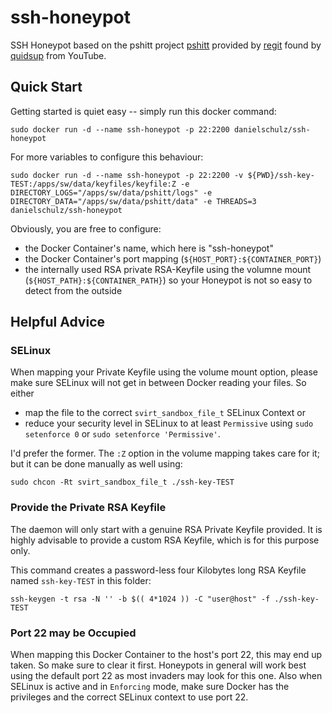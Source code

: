 # ssh-honeypot
SSH Honeypot based on the pshitt project [pshitt](https://github.com/regit/pshitt) provided by [regit](https://github.com/regit/pshitt) found by [quidsup](https://www.youtube.com/user/quidsup) from YouTube.

## Quick Start
Getting started is quiet easy -- simply run this docker command:
```
sudo docker run -d --name ssh-honeypot -p 22:2200 danielschulz/ssh-honeypot
```

For more variables to configure this behaviour:
```
sudo docker run -d --name ssh-honeypot -p 22:2200 -v ${PWD}/ssh-key-TEST:/apps/sw/data/keyfiles/keyfile:Z -e DIRECTORY_LOGS="/apps/sw/data/pshitt/logs" -e DIRECTORY_DATA="/apps/sw/data/pshitt/data" -e THREADS=3 danielschulz/ssh-honeypot
```

Obviously, you are free to configure:
- the Docker Container's name, which here is "ssh-honeypot"
- the Docker Container's port mapping (`${HOST_PORT}:${CONTAINER_PORT}`)
- the internally used RSA private RSA-Keyfile using the volumne mount (`${HOST_PATH}:${CONTAINER_PATH}`) so your Honeypot is not so easy to detect from the outside

## Helpful Advice

### SELinux
When mapping your Private Keyfile using the volume mount option, please make sure SELinux will not get in between Docker reading your files. So either
- map the file to the correct `svirt_sandbox_file_t` SELinux Context or
- reduce your security level in SELinux to at least `Permissive` using `sudo setenforce 0` or `sudo setenforce 'Permissive'`.

I'd prefer the former. The `:Z` option in the volume mapping takes care for it; but it can be done manually as well using:
```
sudo chcon -Rt svirt_sandbox_file_t ./ssh-key-TEST
```

### Provide the Private RSA Keyfile
The daemon will only start with a genuine RSA Private Keyfile provided. It is highly advisable to provide a custom RSA Keyfile, which is for this purpose only.

This command creates a password-less four Kilobytes long RSA Keyfile named `ssh-key-TEST` in this folder:
```
ssh-keygen -t rsa -N '' -b $(( 4*1024 )) -C "user@host" -f ./ssh-key-TEST
```

### Port 22 may be Occupied
When mapping this Docker Container to the host's port 22, this may end up taken. So make sure to clear it first. Honeypots in general will work best using the default port 22 as most invaders may look for this one. Also when SELinux is active and in `Enforcing` mode, make sure Docker has the privileges and the correct SELinux context to use port 22.
